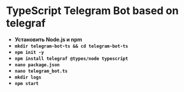 # TypeScript Telegram Bot based on telegraf

- **Установить Node.js и npm**
- **`mkdir telegram-bot-ts && cd telegram-bot-ts`**
- **`npm init -y`**
- **`npm install telegraf @types/node typescript`**
- **`nano package.json`**
- **`nano telegram_bot.ts`**
- **`mkdir logs`**
- **`npm start`**
